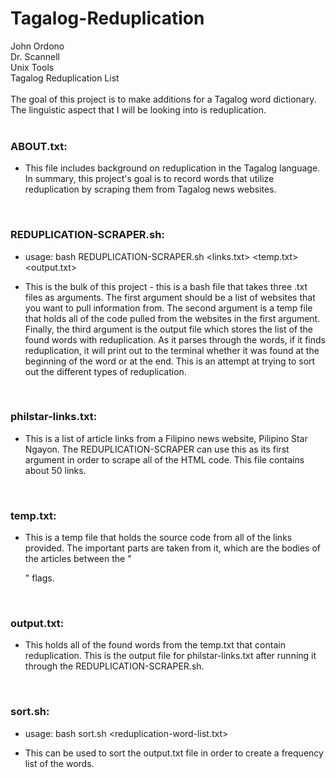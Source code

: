 # Tagalog-Reduplication
John Ordono<br />
Dr. Scannell<br />
Unix Tools<br />
Tagalog Reduplication List<br />
<br />
The goal of this project is to make additions for a Tagalog word dictionary.<br />
The linguistic aspect that I will be looking into is reduplication.<br />
<br />
### ABOUT.txt:<br />
-	This file includes background on reduplication in the Tagalog language. In summary, this project's goal is to record words that utilize reduplication by scraping them from Tagalog news websites.
<br />

### REDUPLICATION-SCRAPER.sh:<br />

+   usage: bash REDUPLICATION-SCRAPER.sh <links.txt> <temp.txt> <output.txt>
-	This is the bulk of this project - this is a bash file that takes three .txt files as arguments. The first argument should be a list of websites that you want to pull information from. The second argument is a temp file that holds all of the code pulled from the websites in the first argument. Finally, the third argument is the output file which stores the list of the found words with reduplication. As it parses through the words, if it finds reduplication, it will print out to the terminal whether it was found at the beginning of the word or at the end. This is an attempt at trying to sort out the different types of reduplication.<br />
<br />

### philstar-links.txt:<br />
-	This is a list of article links from a Filipino news website, Pilipino Star Ngayon. The REDUPLICATION-SCRAPER can use this as its first argument in order to scrape all of the HTML code. This file contains about 50 links.<br />
<br />

### temp.txt:<br />
- This is a temp file that holds the source code from all of the links provided. The important parts are taken from it, which are the bodies of the articles between the "<p> </p>" flags.<br />
<br />

### output.txt:<br />
- This holds all of the found words from the temp.txt that contain reduplication. This is the output file for philstar-links.txt after running it through the REDUPLICATION-SCRAPER.sh.<br />
<br />

### sort.sh:<br />
+   usage: bash sort.sh <reduplication-word-list.txt>
- This can be used to sort the output.txt file in order to create a frequency list of the words. 
